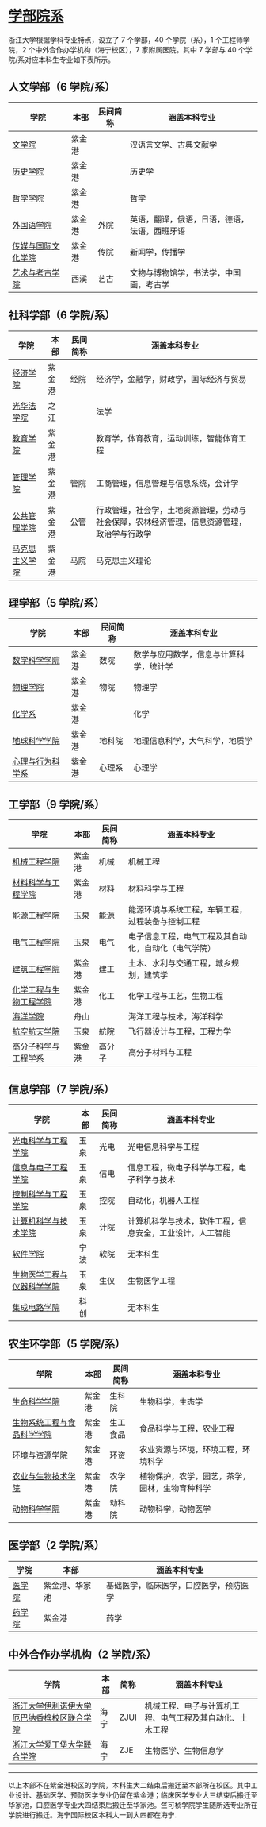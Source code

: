 # [学部院系](https://www.zju.edu.cn/xywxw/list.htm)

浙江大学根据学科专业特点，设立了 7 个学部，40 个学院（系），1 个工程师学院，2 个中外合作办学机构（海宁校区），7 家附属医院。其中 7 学部与 40 个学院/系对应本科生专业如下表所示。

## 人文学部（6 学院/系）

| 学院                                             | 本部   | 民间简称 | 涵盖本科专业                                 |
| ------------------------------------------------ | ------ | -------- | -------------------------------------------- |
| [文学院](http://www.lit.zju.edu.cn)                 | 紫金港 |          | 汉语言文学、古典文献学                       |
| [历史学院](https://ls.zju.edu.cn/main.htm)          | 紫金港 |          | 历史学                                       |
| [哲学学院](http://www.philosophy.zju.edu.cn)        | 紫金港 |          | 哲学                                         |
| [外国语学院](http://www.sis.zju.edu.cn/sischinese/) | 紫金港 | 外院     | 英语，翻译，俄语，日语，德语，法语，西班牙语 |
| [传媒与国际文化学院](http://www.cmic.zju.edu.cn)    | 紫金港 | 传院     | 新闻学，传播学                               |
| [艺术与考古学院](http://www.soaa.zju.edu.cn)        | 西溪   | 艺古     | 文物与博物馆学，书法学，中国画，考古学       |

## 社科学部（6 学院/系）

| 学院                                               | 本部   | 民间简称 | 涵盖本科专业                                                                               |
| -------------------------------------------------- | ------ | -------- | ------------------------------------------------------------------------------------------ |
| [经济学院](http://www.cec.zju.edu.cn)                 | 紫金港 | 经院     | 经济学，金融学，财政学，国际经济与贸易                                                     |
| [光华法学院](http://www.ghls.zju.edu.cn)              | 之江   |          | 法学                                                                                       |
| [教育学院](http://www.ced.zju.edu.cn)                 | 紫金港 |          | 教育学，体育教育，运动训练，智能体育工程                                                   |
| [管理学院](http://www.som.zju.edu.cn)                 | 紫金港 | 管院     | 工商管理，信息管理与信息系统，会计学                                                       |
| [公共管理学院](http://www.spa.zju.edu.cn/spachinese/) | 紫金港 | 公管     | 行政管理，社会学，土地资源管理，劳动与社会保障，农林经济管理，信息资源管理，政治学与行政学 |
| [马克思主义学院](http://marx.zju.edu.cn)              | 紫金港 | 马院     | 马克思主义理论                                                                             |

## 理学部（5 学院/系）

| 学院                                         | 本部   | 民间简称 | 涵盖本科专业                           |
| -------------------------------------------- | ------ | -------- | -------------------------------------- |
| [数学科学学院](http://www.math.zju.edu.cn)      | 紫金港 | 数院     | 数学与应用数学，信息与计算科学，统计学 |
| [物理学院](http://physics.zju.edu.cn)           | 紫金港 | 物院     | 物理学                                 |
| [化学系](http://www.chem.zju.edu.cn)            | 紫金港 |          | 化学                                   |
| [地球科学学院](http://gs.zju.edu.cn)            | 紫金港 | 地科院   | 地理信息科学，大气科学，地质学         |
| [心理与行为科学系](http://www.psych.zju.edu.cn) | 紫金港 | 心理系   | 心理学                                 |

## 工学部（9 学院/系）

| 学院                                                | 本部   | 民间简称 | 涵盖本科专业                                         |
| --------------------------------------------------- | ------ | -------- | ---------------------------------------------------- |
| [机械工程学院](http://me.zju.edu.cn)                   | 紫金港 | 机械     | 机械工程                                             |
| [材料科学与工程学院](https://mse.zju.edu.cn)           | 紫金港 | 材料     | 材料科学与工程                                       |
| [能源工程学院](http://www.doe.zju.edu.cn)              | 玉泉   | 能源     | 能源环境与系统工程，车辆工程，过程装备与控制工程     |
| [电气工程学院](http://ee.zju.edu.cn)                   | 玉泉   | 电气     | 电子信息工程，电气工程及其自动化，自动化（电气学院） |
| [建筑工程学院](http://www.ccea.zju.edu.cn/ts/list.htm) | 紫金港 | 建工     | 土木、水利与交通工程，城乡规划，建筑学               |
| [化学工程与生物工程学院](http://che.zju.edu.cn)        | 紫金港 | 化工     | 化学工程与工艺，生物工程                             |
| [海洋学院](http://oc.zju.edu.cn)                       | 舟山   |          | 海洋工程与技术，海洋科学                             |
| [航空航天学院](http://saa.zju.edu.cn)                  | 玉泉   | 航院     | 飞行器设计与工程，工程力学                           |
| [高分子科学与工程学系](https://polymer.zju.edu.cn)     | 紫金港 | 高分子   | 高分子材料与工程                                     |

## 信息学部（7 学院/系）

| 学院                                                    | 本部 | 民间简称 | 涵盖本科专业                                             |
| ------------------------------------------------------- | ---- | -------- | -------------------------------------------------------- |
| [光电科学与工程学院](http://opt.zju.edu.cn/)               | 玉泉 | 光电     | 光电信息科学与工程                                       |
| [信息与电子工程学院](http://www.isee.zju.edu.cn/)          | 玉泉 | 信电     | 信息工程，微电子科学与工程，电子科学与技术               |
| [控制科学与工程学院](http://www.cse.zju.edu.cn/)           | 玉泉 | 控院     | 自动化，机器人工程                                       |
| [计算机科学与技术学院](http://www.cs.zju.edu.cn/)          | 玉泉 | 计院     | 计算机科学与技术，软件工程，信息安全，工业设计，人工智能 |
| [软件学院](http://www.cst.zju.edu.cn/)                     | 宁波 | 软院     | 无本科生                                                 |
| [生物医学工程与仪器科学学院](http://www.cbeis.zju.edu.cn/) | 玉泉 | 生仪     | 生物医学工程                                             |
| [集成电路学院](https://mne.zju.edu.cn/)                    | 科创 |          | 无本科生                                                 |

## 农生环学部（5 学院/系）

| 学院                                                    | 本部   | 民间简称 | 涵盖本科专业                                   |
| ------------------------------------------------------- | ------ | -------- | ---------------------------------------------- |
| [生命科学学院](http://www.cls.zju.edu.cn/)                 | 紫金港 | 生科院   | 生物科学，生态学                               |
| [生物系统工程与食品科学学院](http://www.caefs.zju.edu.cn/) | 紫金港 | 生工食品 | 食品科学与工程，农业工程                       |
| [环境与资源学院](http://www.cers.zju.edu.cn/)              | 紫金港 | 环资     | 农业资源与环境，环境工程，环境科学             |
| [农业与生物技术学院](http://www.cab.zju.edu.cn/)           | 紫金港 | 农学院   | 植物保护，农学，园艺，茶学，园林，生物育种科学 |
| [动物科学学院](http://www.cas.zju.edu.cn/caschinese/)      | 紫金港 | 动科院   | 动物科学，动物医学                             |

## 医学部（2 学院/系）

| 学院                              | 本部           | 涵盖本科专业                           |
| --------------------------------- | -------------- | -------------------------------------- |
| [医学院](http://www.cmm.zju.edu.cn/) | 紫金港、华家池 | 基础医学，临床医学，口腔医学，预防医学 |
| [药学院](http://www.cps.zju.edu.cn/) | 紫金港         | 药学                                   |

## 中外合作办学机构（2 学院/系）

| 学院                                                                     | 本部 | 简称 | 涵盖本科专业                                             |
| ------------------------------------------------------------------------ | ---- | ---- | -------------------------------------------------------- |
| [浙江大学伊利诺伊大学厄巴纳香槟校区联合学院](https://zjui.intl.zju.edu.cn/) | 海宁 | ZJUI | 机械工程、电子与计算机工程、电气工程及其自动化、土木工程 |
| [浙江大学爱丁堡大学联合学院](https://zje.intl.zju.edu.cn/)                  | 海宁 | ZJE  | 生物医学、生物信息学                                     |

---

以上本部不在紫金港校区的学院，本科生大二结束后搬迁至本部所在校区。其中工业设计、基础医学、预防医学专业仍留在紫金港；临床医学专业大三结束后搬迁至华家池，口腔医学专业大四结束后搬迁至华家池。竺可桢学院学生随所选专业所在学院进行搬迁。海宁国际校区本科大一到大四都在海宁.
